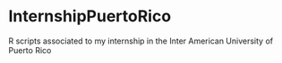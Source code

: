 # InternshipPuertoRico
R scripts associated to my internship in the Inter American University of Puerto Rico
